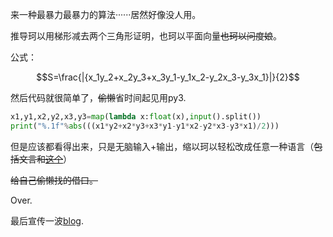 来一种最暴力最暴力的算法······居然好像没人用。

推导珂以用梯形减去两个三角形证明，也珂以平面向量~~也珂以问度娘~~。

公式：

$$S=\frac{|{x_1y_2+x_2y_3+x_3y_1-y_1x_2-y_2x_3-y_3x_1}|}{2}$$

然后代码就很简单了，~~偷懒~~省时间起见用py3.
```py
x1,y1,x2,y2,x3,y3=map(lambda x:float(x),input().split())
print("%.1f"%abs(((x1*y2+x2*y3+x3*y1-y1*x2-y2*x3-y3*x1)/2)))
```
但是应该都看得出来，只是无脑输入+输出，缩以珂以轻松改成任意一种语言（~~包括文言和[这个](https://www.luogu.com.cn/blog/2007100723874wxz/define)~~）

~~给自己偷懒找的借口。~~

Over.

最后宣传一波[blog](https://www.luogu.com.cn/blog/2007100723874wxz/).